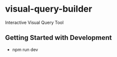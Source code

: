 # visual-query-builder
 Interactive Visual Query Tool


## Getting Started with Development
- npm run dev